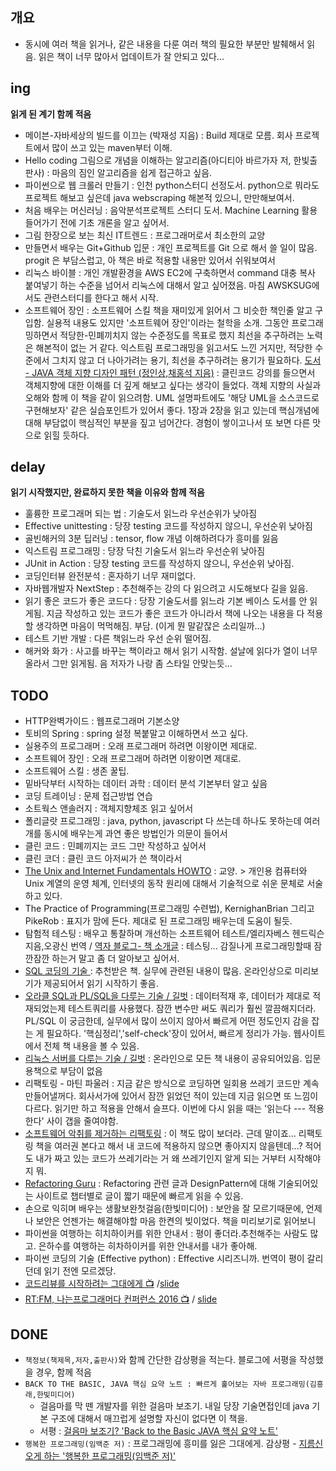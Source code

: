 ## 개요
- 동시에 여러 책을 읽거나, 같은 내용을 다룬 여러 책의 필요한 부분만 발췌해서 읽음. 읽은 책이 너무 많아서 업데이트가 잘 안되고 있다...

## ing
**읽게 된 계기 함께 적음**
- 메이븐-자바세상의 빌드를 이끄는 (박재성 지음) : Build 제대로 모름. 회사 프로젝트에서 많이 쓰고 있는 maven부터 이해.
- Hello coding 그림으로 개념을 이해하는 알고리즘(아디티아 바르가자 저, 한빛출판사) : 마음의 짐인 알고리즘을 쉽게 접근하고 싶음.
- 파이썬으로 웹 크롤러 만들기 : 인천 python스터디 선정도서. python으로 뭐라도 프로젝트 해보고 싶은데 java webscraping 해본적 있으니, 만만해보여서.
- 처음 배우는 머신러닝 : 음악분석프로젝트 스터디 도서. Machine Learning 활용 들어가기 전에 기초 개론을 알고 싶어서.
- 그림 한장으로 보는 최신 IT트렌드 : 프로그래머로서 최소한의 교양
- 만들면서 배우는 Git+Github 입문 : 개인 프로젝트를 Git 으로 해서 쓸 일이 많음. progit 은 부담스럽고, 아 책은 바로 적용할 내용만 있어서 쉬워보여서
- 리눅스 바이블 : 개인 개발환경을 AWS EC2에 구축하면서 command 대충 복사 붙여넣기 하는 수준을 넘어서 리눅스에 대해서 알고 싶어졌음. 마침 AWSKSUG에서도 관련스터디를 한다고 해서 시작.
- 소프트웨어 장인 : 소프트웨어 스킬 책을 재미있게 읽어서 그 비슷한 책인줄 알고 구입함. 실용적 내용도 있지만 '소프트웨어 장인'이라는 철학을 소개. 그동안 프로그래밍하면서 적당한-민폐끼치지 않는 수준정도를 목표로 했지 최선을 추구하려는 노력은 해본적이 없는 거 같다. 익스트림 프로그래밍을 읽고서도 느낀 거지만,  적당한 수준에서 그치지 않고 더 나아가려는 용기, 최선을 추구하려는 용기가 필요하다.
[도서 - JAVA 객체 지향 디자인 패턴 (정인상,채홍석 지음)](http://m.hanbit.co.kr/store/books/book_view.html?p_code=B3400922670) : 클린코드 강의를 들으면서 객체지향에 대한 이해를 더 깊게 해보고 싶다는 생각이 들었다. 객체 지향의 사실과 오해와 함께 이 책을 같이 읽으려함. UML 설명파트에도 '해당 UML을 소스코드로 구현해보자' 같은 실습포인트가 있어서 좋다. 1장과 2장을 읽고 있는데 핵심개념에 대해 부담없이 핵심적인 부분을 짚고 넘어간다. 경험이 쌓이고나서 또 보면 다른 맛으로 읽힐 듯하다. 

## delay
**읽기 시작했지만, 완료하지 못한 책을 이유와 함께 적음**
- 훌륭한 프로그래머 되는 법 : 기술도서 읽느라 우선순위가 낮아짐
- Effective unittesting : 당장 testing 코드를 작성하지 않으니, 우선순위 낮아짐
- 골빈해커의 3분 딥러닝 : tensor, flow 개념 이해하려다가 흥미를 잃음
- 익스트림 프로그래밍 : 당장 닥친 기술도서 읽느라 우선순위 낮아짐
- JUnit in Action : 당장 testing 코드를 작성하지 않으니, 우선순위 낮아짐.
- 코딩인터뷰 완전분석 : 혼자하기 너무 재미없다.
- 자바웹개발자 NextStep : 추천해주는 강의 다 읽으려고 시도해보다 길을 잃음.
- 읽기 좋은 코드가 좋은 코드다 : 당장 기술도서를 읽느라 기본 베이스 도서를 안 읽게됨. 지금 작성하고 있는 코드가 좋은 코드가 아니라서 책에 나오는 내용을 다 적용할 생각하면 마음이 먹먹해짐. 부담. (이게 뭔 말같잖은 소리일까...)
- 테스트 기반 개발 : 다른 책읽느라 우선 순위 떨어짐.
- 해커와 화가 : 사고를 바꾸는 책이라고 해서 읽기 시작함. 설날에 읽다가 열이 너무 올라서 그만 읽게됨. 음 저자가 나랑 좀 스타일 안맞는듯...

## TODO
- HTTP완벽가이드 : 웹프로그래머 기본소양
- 토비의 Spring : spring 설정 복붙말고 이해하면서 쓰고 싶다.
- 실용주의 프로그래머 : 오래 프로그래머 하려면 이왕이면 제대로.
- 소프트웨어 장인 : 오래 프로그래머 하려면 이왕이면 제대로.
- 소프트웨어 스킬 : 생존 꿀팁.
- 밑바닥부터 시작하는 데이터 과학 : 데이터 분석 기본부터 알고 싶음
- 코딩 트레이닝 : 문제 접근방법 연습
- 소트웍스 앤솔러지 : 객체지향체조 읽고 싶어서
- 폴리글랏 프로그래밍 : java, python, javascript 다 쓰는데 하나도 못하는데 여러개를 동시에 배우는게 과연 좋은 방법인가 의문이 들어서
- 클린 코드 : 민폐끼지는 코드 그만 작성하고 싶어서
- 클린 코더 : 클린 코드 아저씨가 쓴 책이라서
- [The Unix and Internet Fundamentals HOWTO](https://wiki.kldp.org/wiki.php/LinuxdocSgml/Unix-Internet-Fundamentals-HOWTO) : 교양. > 개인용 컴퓨터와 Unix 계열의 운영 체계, 인터넷의 동작 원리에 대해서 기술적으로 쉬운 문체로 서술하고 있다.
- The Practice of Programming(프로그래밍 수련법), KernighanBrian 그리고 PikeRob : 표지가 맘에 든다. 제대로 된 프로그래밍 배우는데 도움이 될듯.
- 탐험적 테스팅 : 배우고 통찰하며 개선하는 소프트웨어 테스트/엘리자베스 헨드릭슨 지음,오광신 번역 / [역자 블로그- 책 소개글](http://kwangshin.pe.kr/blog/2014/11/19/%EB%B2%88%EC%97%AD%EC%84%9C-%ED%83%90%ED%97%98%EC%A0%81-%ED%85%8C%EC%8A%A4%ED%8C%85-%EB%B0%B0%EC%9A%B0%EA%B3%A0-%ED%86%B5%EC%B0%B0%ED%95%98%EB%A9%B0-%EA%B0%9C%EC%84%A0%ED%95%98%EB%8A%94-%EC%86%8C/) : 테스팅... 감질나게 프로그래밍할때 잠깐잠깐 하는거 말고 좀 더 알아보고 싶어서.
- [SQL 코딩의 기술 ](https://thebook.io/006882/) : 추천받은 책. 실무에 관련된 내용이 많음. 온라인상으로 미리보기가 제공되어서 읽기 시작하기 좋음. 
- [오라클 SQL과 PL/SQL을 다루는 기술 / 길벗](https://thebook.io/006696/) : 데이터적재 후, 데이터가 제대로 적재되었는제 테스트쿼리를 사용했다. 잠깐 변수만 써도 쿼리가 훨씬 깔끔해지더라.  PL/SQL 이 궁금한데, 실무에서 많이 쓰이지 않아서 빠르게 어떤 정도인지 감을 잡는 게 필요하다. '핵심정리','self-check'장이 있어서, 빠르게 정리가 가능. 웹사이트에서 전체 책 내용을 볼 수 있음. 
- [리눅스 서버를 다루는 기술 / 길벗](https://thebook.io/006718/) : 온라인으로 모든 책 내용이 공유되어있음. 입문용책으로 부담이 없음
- 리팩토링 - 마틴 파울러 : 지금 같은 방식으로 코딩하면 일회용 쓰레기 코드만 계속 만들어낼꺼다. 회사서가에 있어서 잠깐 읽었던 적이 있는데 지금 읽으면 또 느낌이 다르다. 읽기만 하고 적용을 안해서 슬프다. 이번에 다시 읽을 때는 '읽는다 --- 적용한다' 사이 갭을 줄여야함.
- [소프트웨어 악취를 제거하는 리팩토링](https://thebook.io/006804/) : 이 책도 많이 보더라. 근데 말이죠... 리팩토링 책을 여러권 본다고 해서 내 코드에 적용하지 않으면 좋아지지 않을텐데...? 적어도 내가 짜고 있는 코드가 쓰레기라는 거 왜 쓰레기인지 알게 되는 거부터 시작해야지 뭐. 
- [Refactoring Guru](https://refactoring.guru/refactoring) : Refactoring 관련 글과 DesignPattern에 대해 기술되어있는 사이트로 챕터별로 글이 짧기 때문에 빠르게 읽을 수 있음.
- 손으로 익히며 배우는 생활보완첫걸음(한빛미디어) : 보안을 잘 모르기때문에, 언제나 보안은 언젠가는 해결해야할 마음 한켠의 빚이었다. 책을 미리보기로 읽어보니 
- 파이썬을 여행하는 히치하이커를 위한 안내서 : 평이 좋더라.추천해주는 사람도 많고. 은하수를 여행하는 히차하이커를 위한 안내서를 내가 좋아해.
- 파이썬 코딩의 기술 (Effective python) : Effective 시리즈니까. 번역이 평이 갈리던데 읽기 전엔 모르겠당.
- [코드리뷰를 시작하려는 그대에게 :tv:](https://youtu.be/AfB1DomXyEA) /[slide](https://www.slideshare.net/JiyeonSeo2/ss-7345518)
- [RT:FM, 나는프로그래머다 컨퍼런스 2016 :tv:](https://youtu.be/aP9mhLBJMLw) / [slide](https://www.slideshare.net/JiyeonSeo2/ss-75858902)

## DONE
- `책정보(책제목,저자,출판사)`와 함께 간단한 감상평을 적는다. 블로그에 서평을 작성했을 경우, 함께 적음
- `BACK TO THE BASIC, JAVA 핵심 요약 노트 : 빠르게 훑어보는 자바 프로그래밍(김흥래,한빛미디어)`
  - 걸음마를 막 뗀 개발자를 위한 걸음마 보조기. 내일 당장 기술면접인데 java 기본 구조에 대해서 매끄럽게 설명할 자신이 없다면 이 책을.
  - 서평 : [걸음마 보조기? 'Back to the Basic JAVA 핵심 요약 노트'](https://ohahohah.github.io/book-back-to-the-basic-java/)
- `행복한 프로그래밍(임백준 저)` : 프로그래밍에 흥미를 잃은 그대에게. 감상평 - [지름신 오게 하는 '행복한 프로그래밍(임백준 저)'](https://ohahohah.github.io/book-happy-programming/) 
